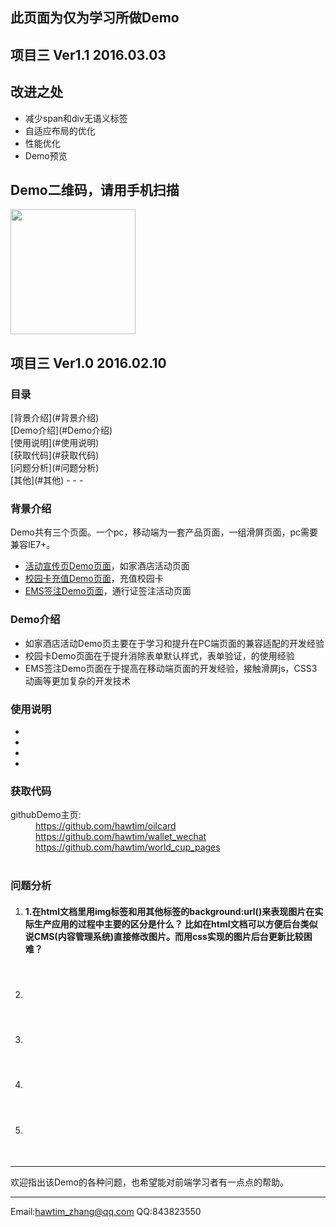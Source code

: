 <h2>此页面为仅为学习所做Demo</h2>
<h2>项目三  Ver1.1 2016.03.03</h2>
<h2>改进之处</h2>
<ul>
	<li>减少span和div无语义标签</li>
	<li>自适应布局的优化</li>
	<li>性能优化</li>
	<li>Demo预览</li>
</ul>
<h2>Demo二维码，请用手机扫描</h2>
<p><img src= "https://raw.githubusercontent.com/hawtim/world_cup_pages/master/1456984183.png" width="200" height="200"></p>

<h2>项目三 Ver1.0 2016.02.10</h2>
<h3>目录</h3>
[背景介绍](#背景介绍)<br>
[Demo介绍](#Demo介绍)<br>
[使用说明](#使用说明)<br>
[获取代码](#获取代码)<br>
[问题分析](#问题分析)<br>
[其他](#其他)
- - -
<a name="背景介绍"></a>
	<h3>背景介绍</h3>
	<p>Demo共有三个页面。一个pc，移动端为一套产品页面，一组滑屏页面，pc需要兼容IE7+。</p>
	<ul>
	    <li><a href="https://github.com/hawtim/universityCard">活动宣传页Demo页面</a>，如家酒店活动页面</li>
	    <li><a href="https://github.com/hawtim/wallet_wechat">校园卡充值Demo页面</a>，充值校园卡</li>
	    <li><a href="https://github.com/hawtim/passport_resign">EMS签注Demo页面</a>，通行证签注活动页面</li>
	</ul>
<a name="Demo介绍"></a>
	<h3>Demo介绍</h3>
	<ul>
	    <li>如家酒店活动Demo页主要在于学习和提升在PC端页面的兼容适配的开发经验</li>
	    <li>校园卡Demo页面在于提升消除表单默认样式，表单验证，的使用经验</li>
	    <li>EMS签注Demo页面在于提高在移动端页面的开发经验，接触滑屏js，CSS3动画等更加复杂的开发技术</li>
	</ul>
<a name="使用说明"></a>
	<h3>使用说明</h3>
	<ul>
	    <li></li>
	    <li></li>
	    <li></li>
	    <li></li>
	</ul>
<a name="获取代码"></a>
	<h3>获取代码</h3>
	<dt>githubDemo主页:</dt>
	<dd><a href="https://github.com/hawtim/oilcard">https://github.com/hawtim/oilcard</dd>
	<dd><a href="https://github.com/hawtim/wallet_wechat">https://github.com/hawtim/wallet_wechat</dd>
	<dd><a href="https://github.com/hawtim/world_cup_pages">https://github.com/hawtim/world_cup_pages</dd><br>

<a name="问题分析"></a>
	<h3>问题分析</h3>
<ol>
	<li>
		<h4>1.在html文档里用img标签和用其他标签的background:url()来表现图片在实际生产应用的过程中主要的区分是什么？
		比如在html文档可以方便后台类似说CMS(内容管理系统)直接修改图片。而用css实现的图片后台更新比较困难？</h4>
		<p class="answer">&nbsp;</p>
	</li>
	<li>
		<h4>&nbsp;</h4>
		<p class="answer">&nbsp;</p>
	</li>
	<li>
		<h4>&nbsp;</h4>
		<p class="answer">&nbsp;</p>
	</li>
	<li>
		<h4>&nbsp;</h4>
		<p class="answer">&nbsp;</p>
	</li>
	<li>
		<h4>&nbsp;</h4>
		<p class="answer">&nbsp;</p>
	</li>
</ol>

<a name="其他"></a>
****
欢迎指出该Demo的各种问题，也希望能对前端学习者有一点点的帮助。
****
Email:<hawtim_zhang@qq.com>
QQ:843823550
